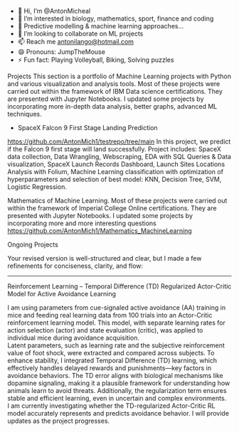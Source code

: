 - 👋 Hi, I’m @AntonMicheal
- 👀 I’m interested in biology, mathematics, sport, finance and coding
- 🌱 Predictive modelling & machine learning approaches...
- 💞️ I’m looking to collaborate on ML projects
- 📫 Reach me antonilango@hotmail.com
- 😄 Pronouns: JumpTheMouse
- ⚡ Fun fact: Playing Volleyball, Biking, Solving puzzles

<!---
AntonMich1/AntonMich1 is a ✨ special ✨ repository because its `README.md` (this file) appears on your GitHub profile.
You can click the Preview link to take a look at your changes.
--->
Projects
This section is a portfolio of Machine Learning projects with Python and various visualization and analysis tools. Most of these projects were carried out within the framework of IBM Data science certifications. They are presented with Jupyter Notebooks. I updated some projects by incorporating more in-depth data analysis, better graphs, advanced ML techniques.
* SpaceX Falcon 9 First Stage Landing Prediction
  
https://github.com/AntonMich1/testrepo/tree/main
In this project, we predict if the Falcon 9 first stage will land successfully. Project includes: SpaceX data collection, Data Wrangling, Webscraping, EDA with SQL Queries & Data visualization, SpaceX Launch Records Dashboard, Launch Sites Locations Analysis with Folium, Machine Learning classification with optimization of hyperparameters and selection of best model: KNN, Decision Tree, SVM, Logistic Regression.

Mathematics of Machine Learning. Most of these projects were carried out within the framework of Imperial College Online certifications. They are presented with Jupyter Notebooks. I updated some projects by incorporating more and more interesting questions
https://github.com/AntonMich1/Mathematics_MachineLearning

Ongoing Projects

Your revised version is well-structured and clear, but I made a few refinements for conciseness, clarity, and flow:  

---

Reinforcement Learning – Temporal Difference (TD) Regularized Actor-Critic Model for Active Avoidance Learning

I am using parameters from cue-signaled active avoidance (AA) training in mice and feeding real learning data from 100 trials into an Actor-Critic reinforcement learning model. This model, with separate learning rates for action selection (actor) and state evaluation (critic), was applied to individual mice during avoidance acquisition.  
Latent parameters, such as learning rate and the subjective reinforcement value of foot shock, were extracted and compared across subjects. To enhance stability, I integrated Temporal Difference (TD) learning, which effectively handles delayed rewards and punishments—key factors in avoidance behaviors. The TD error aligns with biological mechanisms like dopamine signaling, making it a plausible framework for understanding how animals learn to avoid threats. Additionally, the regularization term ensures stable and efficient learning, even in uncertain and complex environments.  
I am currently investigating whether the TD-regularized Actor-Critic RL model accurately represents and predicts avoidance behavior. I will provide updates as the project progresses.  

